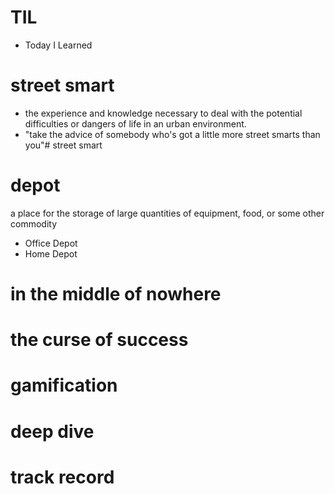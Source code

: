 # TIL
* Today I Learned

# street smart
* the experience and knowledge necessary to deal with the potential difficulties or dangers of life in an urban environment.
* "take the advice of somebody who's got a little more street smarts than you"# street smart

# depot
a place for the storage of large quantities of equipment, food, or some other commodity
* Office Depot
* Home Depot

# in the middle of nowhere

# the curse of success

# gamification

# deep dive

# track record


